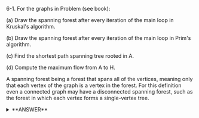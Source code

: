 ﻿6-1. For the graphs in Problem (see book):

(a) Draw the spanning forest after every iteration of the main loop in Kruskal's algorithm. 

(b) Draw the spanning forest after every iteration of the main loop in Prim's algorithm.

(c) Find the shortest path spanning tree rooted in A.

(d) Compute the maximum flow from A to H.

A spanning forest being a forest that spans all of the vertices, meaning only that each vertex of the graph is a vertex in the forest. For this definition even a connected graph may have a disconnected spanning forest, such as the forest in which each vertex forms a single-vertex tree.

<details>
  <summary>**ANSWER**</summary>
  <p>

(a) Kruskal's algorithm uses a priority queue from lowest to highest value and then uses a union find data structure to find the minimal spanning tree. It goes through each edge and finds whether the component 1 already exists within a tree of component 2 and vice versa (this will prevent creation of cycles). If the components are not in the same tree then the algorithm will union the two components together. Once there are no more components to match and the algorithm has reached the destination vertex, the algorithm is finished. 

(b) Prim's algorithm will have 2 arrays. One for keeping track if the vertext is in the tree and another to keep the value of the lowest edge weight to that vertext. The algorithm will start at an arbitrary place and then choose the minimum edge of all the edges from the vertex where the chosen edge does not include both vertices that have already been visited. Once the edge is chosen, it will go to the vertex connected to the chosen edge and repeat the process until the destination vertex has been visited.

(a & b) The spanning forest would be to just display the steps that are taken to arrive at the minimum spanning tree. So for each successful edge that is chosen, it will go display the results. 

(c) Use either of the algorithms in a or b.

(d) For this you would use Dijsktra's algorithm to find the maximum sum of edges to the destination vertex. Dijsktra's algorithm will hold an array of all the vertices and their respective vertex value. Then it will have another array that will hold the sum of each value at each vertex in the vertex value array. It will go through the entire set of vertices and for each vertex it will take the total of the vertex it is visiting (the max sum of edge values needed to get to that vertex) and the value of the edge that is connected to the neighboring vertex. At the end return the value that is the index of the destination vertex that is given. 
</p>
</details>

